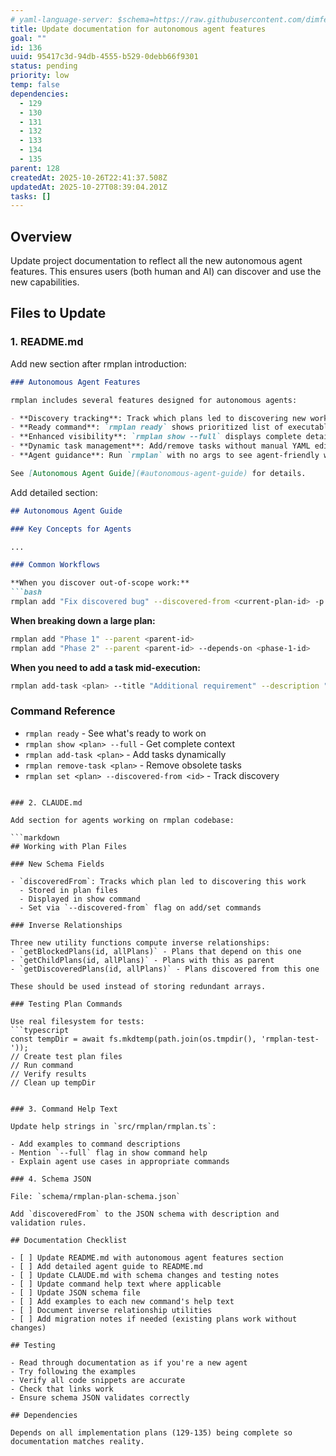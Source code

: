 ```yaml
---
# yaml-language-server: $schema=https://raw.githubusercontent.com/dimfeld/llmutils/main/schema/rmplan-plan-schema.json
title: Update documentation for autonomous agent features
goal: ""
id: 136
uuid: 95417c3d-94db-4555-b529-0debb66f9301
status: pending
priority: low
temp: false
dependencies:
  - 129
  - 130
  - 131
  - 132
  - 133
  - 134
  - 135
parent: 128
createdAt: 2025-10-26T22:41:37.508Z
updatedAt: 2025-10-27T08:39:04.201Z
tasks: []
---
```


## Overview

Update project documentation to reflect all the new autonomous agent features. This ensures users (both human and AI) can discover and use the new capabilities.

## Files to Update

### 1. README.md

Add new section after rmplan introduction:

```markdown
### Autonomous Agent Features

rmplan includes several features designed for autonomous agents:

- **Discovery tracking**: Track which plans led to discovering new work with `discoveredFrom` field
- **Ready command**: `rmplan ready` shows prioritized list of executable plans  
- **Enhanced visibility**: `rmplan show --full` displays complete details and inverse relationships
- **Dynamic task management**: Add/remove tasks without manual YAML editing
- **Agent guidance**: Run `rmplan` with no args to see agent-friendly workflow guide

See [Autonomous Agent Guide](#autonomous-agent-guide) for details.
```

Add detailed section:

```markdown
## Autonomous Agent Guide

### Key Concepts for Agents

...

### Common Workflows

**When you discover out-of-scope work:**
```bash
rmplan add "Fix discovered bug" --discovered-from <current-plan-id> -p high
```

**When breaking down a large plan:**
```bash
rmplan add "Phase 1" --parent <parent-id>
rmplan add "Phase 2" --parent <parent-id> --depends-on <phase-1-id>
```

**When you need to add a task mid-execution:**
```bash
rmplan add-task <plan> --title "Additional requirement" --description "..."
```

### Command Reference

- `rmplan ready` - See what's ready to work on
- `rmplan show <plan> --full` - Get complete context
- `rmplan add-task <plan>` - Add tasks dynamically
- `rmplan remove-task <plan>` - Remove obsolete tasks
- `rmplan set <plan> --discovered-from <id>` - Track discovery
```

### 2. CLAUDE.md

Add section for agents working on rmplan codebase:

```markdown
## Working with Plan Files

### New Schema Fields

- `discoveredFrom`: Tracks which plan led to discovering this work
  - Stored in plan files
  - Displayed in show command
  - Set via `--discovered-from` flag on add/set commands

### Inverse Relationships

Three new utility functions compute inverse relationships:
- `getBlockedPlans(id, allPlans)` - Plans that depend on this one
- `getChildPlans(id, allPlans)` - Plans with this as parent
- `getDiscoveredPlans(id, allPlans)` - Plans discovered from this one

These should be used instead of storing redundant arrays.

### Testing Plan Commands

Use real filesystem for tests:
```typescript
const tempDir = await fs.mkdtemp(path.join(os.tmpdir(), 'rmplan-test-'));
// Create test plan files
// Run command
// Verify results
// Clean up tempDir
```
```

### 3. Command Help Text

Update help strings in `src/rmplan/rmplan.ts`:

- Add examples to command descriptions
- Mention `--full` flag in show command help
- Explain agent use cases in appropriate commands

### 4. Schema JSON

File: `schema/rmplan-plan-schema.json`

Add `discoveredFrom` to the JSON schema with description and validation rules.

## Documentation Checklist

- [ ] Update README.md with autonomous agent features section
- [ ] Add detailed agent guide to README.md
- [ ] Update CLAUDE.md with schema changes and testing notes
- [ ] Update command help text where applicable
- [ ] Update JSON schema file
- [ ] Add examples to each new command's help text
- [ ] Document inverse relationship utilities
- [ ] Add migration notes if needed (existing plans work without changes)

## Testing

- Read through documentation as if you're a new agent
- Try following the examples
- Verify all code snippets are accurate
- Check that links work
- Ensure schema JSON validates correctly

## Dependencies

Depends on all implementation plans (129-135) being complete so documentation matches reality.
